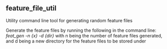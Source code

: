 ## feature_file_util
Utility command line tool for generating random feature files

Generate the feature files by running the following in the command line:
  *feat_gen -n {x} -d {dir}*
 with n being the number of feature files generated, and d being a new directory for the feature
 files to be stored under
